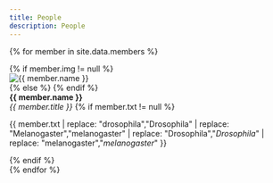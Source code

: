 ```yaml
---
title: People
description: People
---
```

{% for member in site.data.members %}
<div class="w3-card-4">
    <div class="w3-row">
        <div class="imgdiv w3-col w3-container w3-center">
            {% if member.img != null %}
            <div class="feather"><img src="{{ member.img | prepend:'/images/members/' | append:'.webp' }}" alt="{{ member.name }}"></div>
            {% else %}
            <i class="fa fa-user fa-4x" aria-hidden="true" style="margin-top:2rem"></i>
            {% endif %}
        </div>
        <div class="w3-rest w3-container">
            <strong class="name">{{ member.name }}</strong>
            <br>
            <em class="title">
                {{ member.title }}
                <span class="email" href="{{ member.email | prepend:'mailto:' }}">
                    <i class="fa fa-envelope"></i>
                </span>
            </em>
            {% if member.txt != null %}
            <p class="text">
                {{ member.txt |
                replace: "drosophila","Drosophila" | 
                replace: "Melanogaster","melanogaster" | 
                replace: "Drosophila","<i>Drosophila</i>" | 
                replace: "melanogaster","<i>melanogaster</i>" }}
            </p>
            {% endif %}
        </div>
    </div>
</div>
{% endfor %}